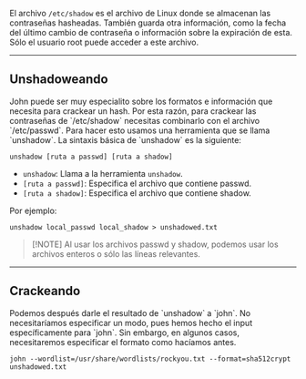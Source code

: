 El archivo `/etc/shadow` es el archivo de Linux donde se almacenan las contraseñas hasheadas. También guarda otra información, como la fecha del último cambio de contraseña o información sobre la expiración de esta. Sólo el usuario root puede acceder a este archivo.

--------------
<h2>Unshadoweando</h2>
John puede ser muy especialito sobre los formatos e información que necesita para crackear un hash. Por esta razón, para crackear las contraseñas de `/etc/shadow` necesitas combinarlo con el archivo `/etc/passwd`. Para hacer esto usamos una herramienta que se llama `unshadow`. La sintaxis básica de `unshadow` es la siguiente:

`unshadow [ruta a passwd] [ruta a shadow]`

- `unshadow`: Llama a la herramienta `unshadow`.
- `[ruta a passwd]`: Especifica el archivo que contiene passwd.
- `[ruta a shadow]`: Especifica el archivo que contiene shadow.

Por ejemplo:

`unshadow local_passwd local_shadow > unshadowed.txt`

>[!NOTE] Al usar los archivos passwd y shadow, podemos usar los archivos enteros o sólo las líneas relevantes.

-----------
<h2>Crackeando</h2>
Podemos después darle el resultado de `unshadow` a `john`. No necesitaríamos especificar un modo, pues hemos hecho el input específicamente para `john`. Sin embargo, en algunos casos, necesitaremos especificar el formato como hacíamos antes.

`john --wordlist=/usr/share/wordlists/rockyou.txt --format=sha512crypt unshadowed.txt`
